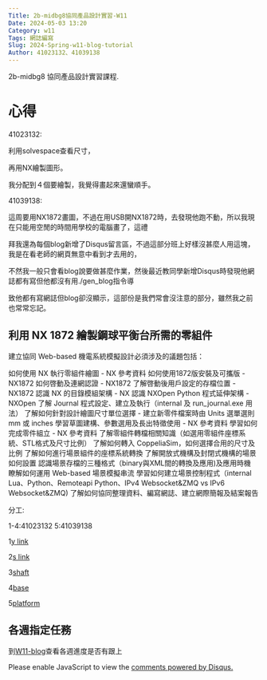 ```yaml
---
Title: 2b-midbg8協同產品設計實習-W11
Date: 2024-05-03 13:20
Category: w11
Tags: 網誌編寫
Slug: 2024-Spring-w11-blog-tutorial
Author: 41023132、41039138
---
```


2b-midbg8 協同產品設計實習課程.

<!-- PELICAN_END_SUMMARY -->

# 心得

41023132:

利用solvespace查看尺寸，

再用NX繪製圖形。

我分配到４個要繪製，我覺得畫起來還蠻順手。

41039138:

這周要用NX1872畫圖，不過在用USB開NX1872時，去發現他跑不動，所以我現在只能用空閒的時間用學校的電腦畫了，這禮

拜我還為每個blog新增了Disqus留言區，不過這部分班上好樣沒甚麼人用這塊，我是在看老師的網頁無意中看到才去用的，

不然我一般只會看blog說要做甚麼作業，然後最近教同學新增Disqus時發現他網誌都有寫但他都沒有用./gen_blog指令導

致他都有寫網誌但blog卻沒顯示，這部份是我們常會沒注意的部分，雖然我之前也常常忘記。


## 利用 NX 1872 繪製鋼球平衡台所需的零組件
建立協同 Web-based 機電系統模擬設計必須涉及的議題包括：

如何使用 NX 執行零組件繪圖 - NX 參考資料
如何使用1872版安裝及可攜版 - NX1872
如何啓動及連網認證 - NX1872
了解啓動後用戶設定的存檔位置 - NX1872
認識 NX 的目錄模組架構 - NX
認識 NXOpen Python 程式延伸架構 - NXOpen
了解 Journal 程式設定、建立及執行（internal 及 run_journal.exe 用法）
了解如何針對設計繪圖尺寸單位選擇 - 建立新零件檔案時由 Units 選單選則 mm 或 inches
學習草圖建構、參數選用及長出特徵使用 - NX 參考資料
學習如何完成零件組立 - NX 參考資料
了解零組件轉檔相關知識（如選用零組件座標系統、STL格式及尺寸比例）
了解如何轉入 CoppeliaSim，如何選擇合用的尺寸及比例
了解如何進行場景組件的座標系統轉換
了解開放式機構及封閉式機構的場景如何設置
認識場景存檔的三種格式（binary與XML間的轉換及應用)及應用時機
瞭解如何運用 Web-based 場景模擬串流
學習如何建立場景控制程式（internal Lua、Python、Remoteapi Python、IPv4 Websocket&ZMQ vs IPv6 Websocket&ZMQ)
了解如何協同整理資料、編寫網誌、建立網際簡報及結案報告

分工:

1-4:41023132    5:41039138

1[y link](https://drive.google.com/file/d/1d4Vug0XfPz2ExGvpVWbHs9kx1-u-VPU1/view?usp=drive_link)

2[s link](https://drive.google.com/file/d/1Dv6r-_rla3Q3DiMhiXjVshK04RQG8Hyc/view?usp=drive_link)

3[shaft](https://drive.google.com/file/d/1bsKtXR-mHJjv_zWGwbQsGYqpmL4LVsbx/view?usp=drive_link)

4[base](https://drive.google.com/file/d/1_5Q4m5je0MN0wPjHaWeIL6yHv9x5JLo6/view?usp=drive_link)

5[platform](https://drive.google.com/file/d/1zIHRIq_ERUROuSvUynqLWAY5SgbMeiN4/view?usp=drive_link)


## 各週指定任務

到[W11-blog](https://mde.tw/cd2024/blog/2024-cd-w11-practice.html)查看各週進度是否有跟上

<div id="disqus_thread"></div>
<script>
    /**
    *  RECOMMENDED CONFIGURATION VARIABLES: EDIT AND UNCOMMENT THE SECTION BELOW TO INSERT DYNAMIC VALUES FROM YOUR PLATFORM OR CMS.
    *  LEARN WHY DEFINING THESE VARIABLES IS IMPORTANT: https://disqus.com/admin/universalcode/#configuration-variables    */
    /*
    var disqus_config = function () {
    this.page.url = PAGE_URL;  // Replace PAGE_URL with your page's canonical URL variable
    this.page.identifier = PAGE_IDENTIFIER; // Replace PAGE_IDENTIFIER with your page's unique identifier variable
    };
    */
    (function() { // DON'T EDIT BELOW THIS LINE
    var d = document, s = d.createElement('script');
    s.src = 'https://blog-1-4.disqus.com/embed.js';
    s.setAttribute('data-timestamp', +new Date());
    (d.head || d.body).appendChild(s);
    })();
</script>
<noscript>Please enable JavaScript to view the <a href="https://disqus.com/?ref_noscript">comments powered by Disqus.</a></noscript>
